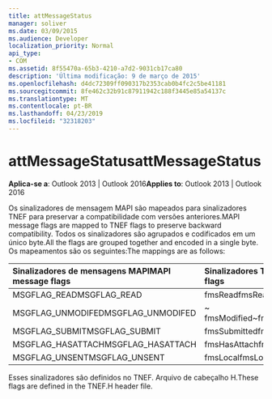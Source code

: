 ```yaml
---
title: attMessageStatus
manager: soliver
ms.date: 03/09/2015
ms.audience: Developer
localization_priority: Normal
api_type:
- COM
ms.assetid: 8f55470a-65b3-4210-a7d2-9031cb17ca80
description: 'Última modificação: 9 de março de 2015'
ms.openlocfilehash: d4dc72309ff090317b2353cab0b4fc2c5be41181
ms.sourcegitcommit: 8fe462c32b91c87911942c188f3445e85a54137c
ms.translationtype: MT
ms.contentlocale: pt-BR
ms.lasthandoff: 04/23/2019
ms.locfileid: "32318203"
---
```

# <a name="attmessagestatus"></a><span data-ttu-id="a59a1-103">attMessageStatus</span><span class="sxs-lookup"><span data-stu-id="a59a1-103">attMessageStatus</span></span>

  
  
<span data-ttu-id="a59a1-104">**Aplica-se a**: Outlook 2013 | Outlook 2016</span><span class="sxs-lookup"><span data-stu-id="a59a1-104">**Applies to**: Outlook 2013 | Outlook 2016</span></span> 
  
<span data-ttu-id="a59a1-105">Os sinalizadores de mensagem MAPI são mapeados para sinalizadores TNEF para preservar a compatibilidade com versões anteriores.</span><span class="sxs-lookup"><span data-stu-id="a59a1-105">MAPI message flags are mapped to TNEF flags to preserve backward compatibility.</span></span> <span data-ttu-id="a59a1-106">Todos os sinalizadores são agrupados e codificados em um único byte.</span><span class="sxs-lookup"><span data-stu-id="a59a1-106">All the flags are grouped together and encoded in a single byte.</span></span> <span data-ttu-id="a59a1-107">Os mapeamentos são os seguintes:</span><span class="sxs-lookup"><span data-stu-id="a59a1-107">The mappings are as follows:</span></span>
  
|<span data-ttu-id="a59a1-108">**Sinalizadores de mensagens MAPI**</span><span class="sxs-lookup"><span data-stu-id="a59a1-108">**MAPI message flags**</span></span>|<span data-ttu-id="a59a1-109">**Sinalizadores TNEF**</span><span class="sxs-lookup"><span data-stu-id="a59a1-109">**TNEF flags**</span></span>|
|:-----|:-----|
|<span data-ttu-id="a59a1-110">MSGFLAG_READ</span><span class="sxs-lookup"><span data-stu-id="a59a1-110">MSGFLAG_READ</span></span>  <br/> |<span data-ttu-id="a59a1-111">fmsRead</span><span class="sxs-lookup"><span data-stu-id="a59a1-111">fmsRead</span></span>  <br/> |
|<span data-ttu-id="a59a1-112">MSGFLAG_UNMODIFED</span><span class="sxs-lookup"><span data-stu-id="a59a1-112">MSGFLAG_UNMODIFED</span></span>  <br/> |<span data-ttu-id="a59a1-113">~ fmsModified</span><span class="sxs-lookup"><span data-stu-id="a59a1-113">~fmsModified</span></span>  <br/> |
|<span data-ttu-id="a59a1-114">MSGFLAG_SUBMIT</span><span class="sxs-lookup"><span data-stu-id="a59a1-114">MSGFLAG_SUBMIT</span></span>  <br/> |<span data-ttu-id="a59a1-115">fmsSubmitted</span><span class="sxs-lookup"><span data-stu-id="a59a1-115">fmsSubmitted</span></span>  <br/> |
|<span data-ttu-id="a59a1-116">MSGFLAG_HASATTACH</span><span class="sxs-lookup"><span data-stu-id="a59a1-116">MSGFLAG_HASATTACH</span></span>  <br/> |<span data-ttu-id="a59a1-117">fmsHasAttach</span><span class="sxs-lookup"><span data-stu-id="a59a1-117">fmsHasAttach</span></span>  <br/> |
|<span data-ttu-id="a59a1-118">MSGFLAG_UNSENT</span><span class="sxs-lookup"><span data-stu-id="a59a1-118">MSGFLAG_UNSENT</span></span>  <br/> |<span data-ttu-id="a59a1-119">fmsLocal</span><span class="sxs-lookup"><span data-stu-id="a59a1-119">fmsLocal</span></span>  <br/> |
   
<span data-ttu-id="a59a1-120">Esses sinalizadores são definidos no TNEF. Arquivo de cabeçalho H.</span><span class="sxs-lookup"><span data-stu-id="a59a1-120">These flags are defined in the TNEF.H header file.</span></span>
  

